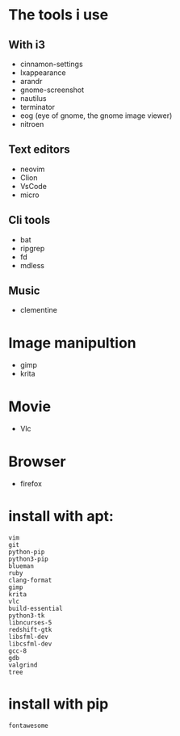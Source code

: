 # The tools i use

## With i3
- cinnamon-settings
- lxappearance
- arandr
- gnome-screenshot
- nautilus
- terminator
- eog (eye of gnome, the gnome image viewer)
- nitroen

## Text editors
- neovim
- Clion
- VsCode
- micro

## Cli tools
- bat
- ripgrep
- fd
- mdless

## Music
- clementine

# Image manipultion
- gimp
- krita

# Movie
- Vlc

# Browser
- firefox

# install with apt:
```
vim
git
python-pip
python3-pip
blueman
ruby
clang-format
gimp
krita
vlc
build-essential
python3-tk
libncurses-5
redshift-gtk
libsfml-dev
libcsfml-dev
gcc-8
gdb
valgrind
tree
```

# install with pip
```
fontawesome
```
